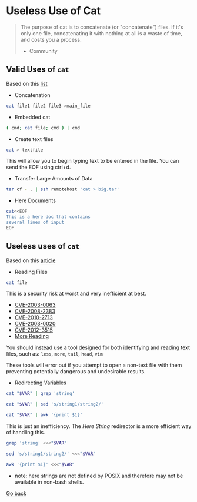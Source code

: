 # Useless Use of Cat

> The purpose of cat is to concatenate (or "concatenate") files. If it's only one file, concatenating it with nothing at
> all is a waste of time, and costs you a process.
> - Community

## Valid Uses of `cat`

Based on this [list](https://www.in-ulm.de/~mascheck/various/uuoc/)

* Concatenation

``` bash
cat file1 file2 file3 >main_file
```

* Embedded cat

``` bash
( cmd; cat file; cmd ) | cmd
```

* Create text files

``` bash
cat > textfile
```

This will allow you to begin typing text to be entered in the file.  You can send the EOF using ctrl+d.

* Transfer Large Amounts of Data

``` bash
tar cf - . | ssh remotehost 'cat > big.tar'
```

* Here Documents

``` bash
cat<<EOF
This is a here doc that contains
several lines of input
EOF
```

## Useless uses of `cat`

Based on this [article](http://porkmail.org/era/unix/award.html)

* Reading Files

``` bash
cat file
```

This is a security risk at worst and very inefficient at best.

* [CVE-2003-0063](https://nvd.nist.gov/vuln/detail/CVE-2003-0063)
* [CVE-2008-2383](https://nvd.nist.gov/vuln/detail/CVE-2008-2383)
* [CVE-2010-2713](https://nvd.nist.gov/vuln/detail/CVE-2010-2713)
* [CVE-2003-0020](https://nvd.nist.gov/vuln/detail/CVE-2003-0020)
* [CVE-2012-3515](https://bugzilla.redhat.com/show_bug.cgi?id=CVE-2012-3515)
* [More Reading](https://www.securityfocus.com/archive/1/archive/1/508830/100/0/threaded)

You should instead use a tool designed for both identifying and reading text files, such as:
`less`, `more`, `tail`, `head`, `vim`

These tools will error out if you attempt to open a non-text file with them preventing potentially dangerous and
undesirable results.

* Redirecting Variables

``` bash
cat "$VAR" | grep 'string'

cat "$VAR" | sed 's/string1/string2/'

cat "$VAR" | awk '{print $1}'
```

This is just an inefficiency.  The _Here String_ redirector is a more efficient way of handling this.

``` bash
grep 'string' <<<"$VAR"

sed 's/string1/string2/' <<<"$VAR"

awk '{print $1}' <<<"$VAR"
```

* note: here strings are not defined by POSIX and therefore may not be available in non-bash shells.

[Go back](./uuos.md)
